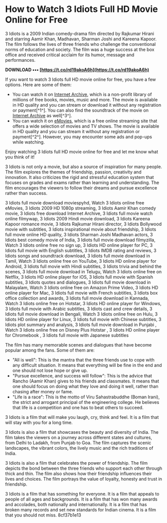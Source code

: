 # How to Watch 3 Idiots Full HD Movie Online for Free
 
3 Idiots is a 2009 Indian comedy-drama film directed by Rajkumar Hirani and starring Aamir Khan, Madhavan, Sharman Joshi and Kareena Kapoor. The film follows the lives of three friends who challenge the conventional norms of education and society. The film was a huge success at the box office and received critical acclaim for its humor, message and performances.
 
**DOWNLOAD ••• [https://t.co/rd19akoA6h](https://t.co/rd19akoA6h)**


 
If you want to watch 3 Idiots full HD movie online for free, you have a few options. Here are some of them:
 
- You can watch it on [Internet Archive](https://archive.org/details/3-idiots_202112), which is a non-profit library of millions of free books, movies, music and more. The movie is available in HD quality and you can stream or download it without any registration or payment[^1^]. You can also find the soundtrack of the movie on [Internet Archive](https://archive.org/details/3Idiots2009_879) as well[^3^].
- You can watch it on [eMovies](https://emovies.si/watch-3-idiots-2009-1080p-hd-online-free/watching.html), which is a free online streaming site that offers a wide selection of movies and TV shows. The movie is available in HD quality and you can stream it without any registration or payment[^2^]. However, you may encounter some ads and pop-ups while watching.

Enjoy watching 3 Idiots full HD movie online for free and let me know what you think of it!

3 Idiots is not only a movie, but also a source of inspiration for many people. The film explores the themes of friendship, passion, creativity and innovation. It also criticizes the rigid and stressful education system that focuses on grades and exams rather than learning and understanding. The film encourages the viewers to follow their dreams and pursue excellence rather than success.
 
3 Idiots full movie download moviespyhd,  Watch 3 Idiots online free eMovies,  3 Idiots 2009 HD 1080p streaming,  3 Idiots Aamir Khan comedy movie,  3 Idiots free download Internet Archive,  3 Idiots full movie watch online filmywap,  3 Idiots 2009 Hindi movie download,  3 Idiots Kareena Kapoor romance movie,  3 Idiots Rajkumar Hirani director,  3 Idiots Bollywood movie with subtitles,  3 Idiots inspirational movie about friendship,  3 Idiots full movie online HD quality,  3 Idiots Sharman Joshi Madhavan actors,  3 Idiots best comedy movie of India,  3 Idiots full movie download filmyzilla,  Watch 3 Idiots online free no sign up,  3 Idiots HD online player for PC,  3 Idiots full movie with English subtitles,  3 Idiots IMDB rating and reviews,  3 Idiots songs and soundtrack download,  3 Idiots full movie download in Tamil,  Watch 3 Idiots online free on YouTube,  3 Idiots HD online player for Android,  3 Idiots full movie with Hindi subtitles,  3 Idiots trivia and behind the scenes,  3 Idiots full movie download in Telugu,  Watch 3 Idiots online free on Netflix,  3 Idiots HD online player for iOS,  3 Idiots full movie with Spanish subtitles,  3 Idiots quotes and dialogues,  3 Idiots full movie download in Malayalam,  Watch 3 Idiots online free on Amazon Prime Video,  3 Idiots HD online player for Mac,  3 Idiots full movie with French subtitles,  3 Idiots box office collection and awards,  3 Idiots full movie download in Kannada,  Watch 3 Idiots online free on Hotstar,  3 Idiots HD online player for Windows,  3 Idiots full movie with Arabic subtitles,  3 Idiots cast and crew details,  3 Idiots full movie download in Bengali,  Watch 3 Idiots online free on Hulu,  3 Idiots HD online player for Linux,  3 Idiots full movie with Chinese subtitles,  3 Idiots plot summary and analysis,  3 Idiots full movie download in Punjabi ,  Watch 3 Idiots online free on Disney Plus Hotstar ,  3 Idiots HD online player for Chromebook ,  3 Idiots full movie with Japanese subtitles
 
The film has many memorable scenes and dialogues that have become popular among the fans. Some of them are:

- "All is well": This is the mantra that the three friends use to cope with any difficult situation. It means that everything will be fine in the end and one should not lose hope or give up.
- "Pursue excellence, and success will follow": This is the advice that Rancho (Aamir Khan) gives to his friends and classmates. It means that one should focus on doing what they love and doing it well, rather than chasing after money or fame.
- "Life is a race": This is the motto of Viru Sahastrabuddhe (Boman Irani), the strict and arrogant principal of the engineering college. He believes that life is a competition and one has to beat others to succeed.

3 Idiots is a film that will make you laugh, cry, think and feel. It is a film that will stay with you for a long time.

3 Idiots is also a film that showcases the beauty and diversity of India. The film takes the viewers on a journey across different states and cultures, from Delhi to Ladakh, from Punjab to Goa. The film captures the scenic landscapes, the vibrant colors, the lively music and the rich traditions of India.
 
3 Idiots is also a film that celebrates the power of friendship. The film depicts the bond between the three friends who support each other through thick and thin. The film also shows how their friendship influences their lives and choices. The film portrays the value of loyalty, honesty and trust in friendship.
 
3 Idiots is a film that has something for everyone. It is a film that appeals to people of all ages and backgrounds. It is a film that has won many awards and accolades, both nationally and internationally. It is a film that has broken many records and set new standards for Indian cinema. It is a film that you should not miss.
 8cf37b1e13
 
